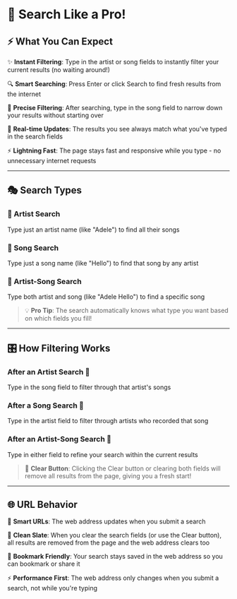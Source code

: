 # 🎵 Search Like a Pro!

## ⚡ What You Can Expect

✨ **Instant Filtering**: Type in the artist or song fields to instantly filter your current results (no waiting around!)

🔍 **Smart Searching**: Press Enter or click Search to find fresh results from the internet

🎯 **Precise Filtering**: After searching, type in the song field to narrow down your results without starting over

🔄 **Real-time Updates**: The results you see always match what you've typed in the search fields

⚡ **Lightning Fast**: The page stays fast and responsive while you type - no unnecessary internet requests

---

## 🎭 Search Types

### 🎤 Artist Search

Type just an artist name (like "Adele") to find all their songs

### 🎵 Song Search

Type just a song name (like "Hello") to find that song by any artist

### 🎼 Artist-Song Search

Type both artist and song (like "Adele Hello") to find a specific song

> 💡 **Pro Tip**: The search automatically knows what type you want based on which fields you fill!

---

## 🎛️ How Filtering Works

### After an Artist Search 🎤

Type in the song field to filter through that artist's songs

### After a Song Search 🎵

Type in the artist field to filter through artists who recorded that song

### After an Artist-Song Search 🎼

Type in either field to refine your search within the current results

> 🧹 **Clear Button**: Clicking the Clear button or clearing both fields will remove all results from the page, giving you a fresh start!

---

## 🌐 URL Behavior

🔗 **Smart URLs**: The web address updates when you submit a search

🧹 **Clean Slate**: When you clear the search fields (or use the Clear button), all results are removed from the page and the web address clears too

📌 **Bookmark Friendly**: Your search stays saved in the web address so you can bookmark or share it

⚡ **Performance First**: The web address only changes when you submit a search, not while you're typing
